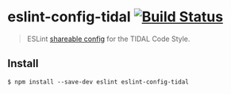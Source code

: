 # eslint-config-tidal [![Build Status](https://travis-ci.org/enjikaka/eslint-config-tidal.svg?branch=master)](https://travis-ci.org/enjikaka/eslint-config-tidal)

> ESLint [shareable config](http://eslint.org/docs/developer-guide/shareable-configs.html) for the TIDAL Code Style.

## Install

```
$ npm install --save-dev eslint eslint-config-tidal
```
